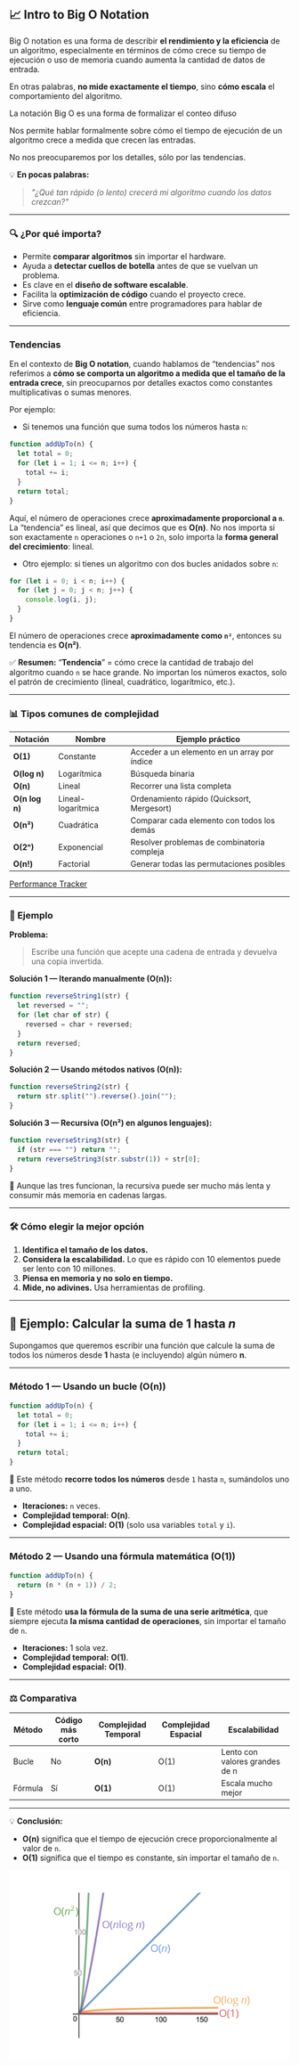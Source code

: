 ## 📈 Intro to Big O Notation

Big O notation es una forma de describir **el rendimiento y la eficiencia** de un algoritmo, especialmente en términos de cómo crece su tiempo de ejecución o uso de memoria cuando aumenta la cantidad de datos de entrada.

En otras palabras, **no mide exactamente el tiempo**, sino **cómo escala** el comportamiento del algoritmo.

La notación Big O es una forma de formalizar el conteo difuso

Nos permite hablar formalmente sobre cómo el tiempo de ejecución de un algoritmo crece a medida que crecen las entradas.

No nos preocuparemos por los detalles, sólo por las tendencias.

💡 **En pocas palabras:**

> _"¿Qué tan rápido (o lento) crecerá mi algoritmo cuando los datos crezcan?"_

---

### 🔍 ¿Por qué importa?

- Permite **comparar algoritmos** sin importar el hardware.
- Ayuda a **detectar cuellos de botella** antes de que se vuelvan un problema.
- Es clave en el **diseño de software escalable**.
- Facilita la **optimización de código** cuando el proyecto crece.
- Sirve como **lenguaje común** entre programadores para hablar de eficiencia.

---

### Tendencias

En el contexto de **Big O notation**, cuando hablamos de “tendencias” nos referimos a **cómo se comporta un algoritmo a medida que el tamaño de la entrada crece**, sin preocuparnos por detalles exactos como constantes multiplicativas o sumas menores.

Por ejemplo:

* Si tenemos una función que suma todos los números hasta `n`:

```js
function addUpTo(n) {
  let total = 0;
  for (let i = 1; i <= n; i++) {
    total += i;
  }
  return total;
}
```

Aquí, el número de operaciones crece **aproximadamente proporcional a `n`**. La “tendencia” es lineal, así que decimos que es **O(n)**. No nos importa si son exactamente `n` operaciones o `n+1` o `2n`, solo importa la **forma general del crecimiento**: lineal.

* Otro ejemplo: si tienes un algoritmo con dos bucles anidados sobre `n`:

```js
for (let i = 0; i < n; i++) {
  for (let j = 0; j < n; j++) {
    console.log(i, j);
  }
}
```

El número de operaciones crece **aproximadamente como `n²`**, entonces su tendencia es **O(n²)**.

✅ **Resumen:**
“**Tendencia**” = cómo crece la cantidad de trabajo del algoritmo cuando `n` se hace grande. No importan los números exactos, solo el patrón de crecimiento (lineal, cuadrático, logarítmico, etc.).

---

### 📊 Tipos comunes de complejidad

| Notación       | Nombre             | Ejemplo práctico                             |
| -------------- | ------------------ | -------------------------------------------- |
| **O(1)**       | Constante          | Acceder a un elemento en un array por índice |
| **O(log n)**   | Logarítmica        | Búsqueda binaria                             |
| **O(n)**       | Lineal             | Recorrer una lista completa                  |
| **O(n log n)** | Lineal-logarítmica | Ordenamiento rápido (Quicksort, Mergesort)   |
| **O(n²)**      | Cuadrática         | Comparar cada elemento con todos los demás   |
| **O(2ⁿ)**      | Exponencial        | Resolver problemas de combinatoria compleja  |
| **O(n!)**      | Factorial          | Generar todas las permutaciones posibles     |



[Performance Tracker](https://rithmschool.github.io/function-timer-demo/)

---

### 🧩 Ejemplo

**Problema:**

> Escribe una función que acepte una cadena de entrada y devuelva una copia invertida.

**Solución 1 — Iterando manualmente (O(n)):**

```javascript
function reverseString1(str) {
  let reversed = "";
  for (let char of str) {
    reversed = char + reversed;
  }
  return reversed;
}
```

**Solución 2 — Usando métodos nativos (O(n)):**

```javascript
function reverseString2(str) {
  return str.split("").reverse().join("");
}
```

**Solución 3 — Recursiva (O(n²) en algunos lenguajes):**

```javascript
function reverseString3(str) {
  if (str === "") return "";
  return reverseString3(str.substr(1)) + str[0];
}
```

🔹 Aunque las tres funcionan, la recursiva puede ser mucho más lenta y consumir más memoria en cadenas largas.

---

### 🛠 Cómo elegir la mejor opción

1. **Identifica el tamaño de los datos.**
2. **Considera la escalabilidad.** Lo que es rápido con 10 elementos puede ser lento con 10 millones.
3. **Piensa en memoria y no solo en tiempo.**
4. **Mide, no adivines.** Usa herramientas de profiling.

---

## 📌 Ejemplo: Calcular la suma de 1 hasta _n_

Supongamos que queremos escribir una función que calcule la suma de todos los números desde **1** hasta (e incluyendo) algún número **n**.

---

### **Método 1 — Usando un bucle (O(n))**

```javascript
function addUpTo(n) {
  let total = 0;
  for (let i = 1; i <= n; i++) {
    total += i;
  }
  return total;
}
```

🔹 Este método **recorre todos los números** desde `1` hasta `n`, sumándolos uno a uno.

- **Iteraciones:** `n` veces.
- **Complejidad temporal:** **O(n)**.
- **Complejidad espacial:** **O(1)** (solo usa variables `total` y `i`).

---

### **Método 2 — Usando una fórmula matemática (O(1))**

```javascript
function addUpTo(n) {
  return (n * (n + 1)) / 2;
}
```

🔹 Este método **usa la fórmula de la suma de una serie aritmética**, que siempre ejecuta **la misma cantidad de operaciones**, sin importar el tamaño de `n`.

- **Iteraciones:** 1 sola vez.
- **Complejidad temporal:** **O(1)**.
- **Complejidad espacial:** **O(1)**.

---

### ⚖ Comparativa

| Método  | Código más corto | Complejidad Temporal | Complejidad Espacial | Escalabilidad                  |
| ------- | ---------------- | -------------------- | -------------------- | ------------------------------ |
| Bucle   | No               | **O(n)**             | O(1)                 | Lento con valores grandes de n |
| Fórmula | Sí               | **O(1)**             | O(1)                 | Escala mucho mejor             |

---

💡 **Conclusión:**

- **O(n)** significa que el tiempo de ejecución crece proporcionalmente al valor de `n`.
- **O(1)** significa que el tiempo es constante, sin importar el tamaño de `n`.

<img src="intro-to-bigo-1.png">
